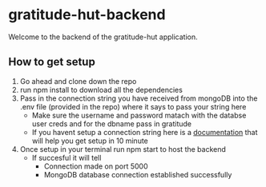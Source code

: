 # gratitude-hut-backend

Welcome to the backend of the gratitude-hut application.

## How to get setup 
 1. Go ahead and clone down the repo 
 2. run npm install to download all the dependencies 
 3. Pass in the connection string you have received from mongoDB into the .env file (provided in the repo) where it says to pass your string here
    * Make sure the username and password matach with the databse user creds and for the dbname pass in gratitude
     * If you havent setup a connection string here is a [documentation](https://github.com/stammareddi/gratitude-hut-backend) that will help you get setup in 10 minute 
  4. Once setup in your terminal run npm start to host the backend 
       * If succesful it will tell 
           * Connection made on port 5000
           * MongoDB database connection established successfully




